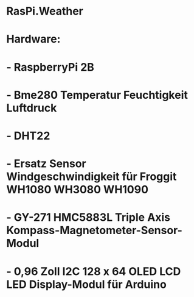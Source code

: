 # RasPi.Weather
#
# Hardware:
# - RaspberryPi 2B
# - Bme280 Temperatur Feuchtigkeit Luftdruck
# - DHT22
# - Ersatz Sensor Windgeschwindigkeit für Froggit WH1080 WH3080 WH1090
# - GY-271 HMC5883L Triple Axis Kompass-Magnetometer-Sensor-Modul
# - 0,96 Zoll I2C 128 x 64 OLED LCD LED Display-Modul für Arduino

